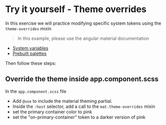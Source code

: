 # Try it yourself - Theme overrides
In this exercise we will practice modifying specific system tokens using the `theme-overrides` mixin

> In this example, please use the angular material documentation 
* [System variables](https://material.angular.io/guide/system-variables)
* [Prebuilt palettes](https://material.angular.io/guide/theming#prebuilt-color-palettes)

Then follow these steps: 

## Override the theme inside app.component.scss
In the `app.component.scss` file
- Add `@use` to include the material theming partial.
- Inside the `:host` selector, add a call to the `mat.theme-overrides` mixin
- set the primary container color to pink
- set the "on-primary-container" token to a darker version of pink

